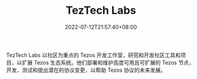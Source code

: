 ﻿---
weight: 
title: "TezTech Labs"
description: "TezTech Labs 以社区为重点的 Tezos 开发工作室，研究和开发社区工具和项目，以扩展 Tezos 生态系统"
date: 2022-07-12T21:57:40+08:00
lastmod: 2022-07-12T16:45:40+08:00
draft: false
authors: ["浮尘"]
featuredImage: "teztech-labs.jpg"
link: "https://teztech.io"
tags: ["研究机构","TezTech Labs"]
categories: ["navigation"]
navigation: ["研究机构"]
lightgallery: true
toc: true
pinned: false
recommend: false
recommend1: false
---
TezTech Labs 以社区为重点的 Tezos 开发工作室，研究和开发社区工具和项目，以扩展 Tezos 生态系统。他们部署和维护高度可用且可扩展的 Tezos 节点，开发、测试和提出潜在的协议变更，以帮助 Tezos 协议的未来发展。
